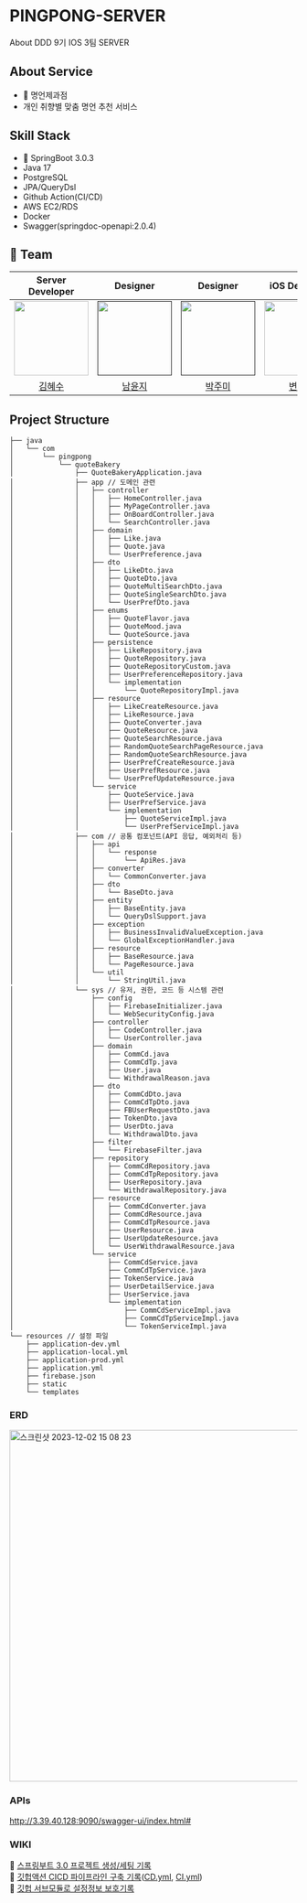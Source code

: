 # PINGPONG-SERVER
About DDD 9기 IOS 3팀 SERVER

## About Service
- 🥖 명언제과점
- 개인 취향별 맞춤 명언 추천 서비스

## Skill Stack
- 🍃 SpringBoot 3.0.3
- Java 17
- PostgreSQL
- JPA/QueryDsl
- Github Action(CI/CD)
- AWS EC2/RDS
- Docker
- Swagger(springdoc-openapi:2.0.4)

## 🌟 Team
|Server Developer|Designer|Designer|iOS Developer|iOS Developer|
|:---:|:---:|:---:|:---:|:---:|
| <a href="https://github.com/Hyesooo"><img height="130px" width="130px" src="https://github.com/DDD-Community/PINGPONG-IOS/assets/87685946/bc02ac38-c9fe-4122-bed8-e1fbfb588567"/></a>|<a href=""><img height="130px" width="130px" src="https://github.com/DDD-Community/PINGPONG-IOS/assets/87685946/41bc501c-a144-4886-95c8-2d9fcc5815f2"/></a>|<a href=""><img height="130px" width="130px" src="https://github.com/DDD-Community/PINGPONG-IOS/assets/87685946/f0bf90cf-5464-45db-9362-ec3f2fa3411b"/></a>|<a href="https://github.com/Byeonjinha"><img height="130" width="130px" src="https://github.com/DDD-Community/PINGPONG-IOS/assets/87685946/8874c20c-06d4-4ea2-b069-29a32bbd8e4b"/></a>|<a href="https://github.com/Roy-wonj"><img height="130" width="130px" src="https://github.com/DDD-Community/PINGPONG-IOS/assets/87685946/07d3fa91-c702-4204-b0e9-00b554870675"/></a>|
|<a href="https://github.com/Hyesooo">김혜수</a>|<a href="">남윤지</a>|<a href="">박주미</a>|<a href="https://github.com/Byeonjinha">변진하</a>|<a href="https://github.com/Roy-wonji">서원지</a>|

## Project Structure
```
├── java
│   └── com
│       └── pingpong 
│           └── quoteBakery
│               ├── QuoteBakeryApplication.java
│               ├── app // 도메인 관련
│               │   ├── controller
│               │   │   ├── HomeController.java
│               │   │   ├── MyPageController.java
│               │   │   ├── OnBoardController.java
│               │   │   └── SearchController.java
│               │   ├── domain
│               │   │   ├── Like.java
│               │   │   ├── Quote.java
│               │   │   └── UserPreference.java
│               │   ├── dto
│               │   │   ├── LikeDto.java
│               │   │   ├── QuoteDto.java
│               │   │   ├── QuoteMultiSearchDto.java
│               │   │   ├── QuoteSingleSearchDto.java
│               │   │   └── UserPrefDto.java
│               │   ├── enums
│               │   │   ├── QuoteFlavor.java
│               │   │   ├── QuoteMood.java
│               │   │   └── QuoteSource.java
│               │   ├── persistence
│               │   │   ├── LikeRepository.java
│               │   │   ├── QuoteRepository.java
│               │   │   ├── QuoteRepositoryCustom.java
│               │   │   ├── UserPreferenceRepository.java
│               │   │   └── implementation
│               │   │       └── QuoteRepositoryImpl.java
│               │   ├── resource
│               │   │   ├── LikeCreateResource.java
│               │   │   ├── LikeResource.java
│               │   │   ├── QuoteConverter.java
│               │   │   ├── QuoteResource.java
│               │   │   ├── QuoteSearchResource.java
│               │   │   ├── RandomQuoteSearchPageResource.java
│               │   │   ├── RandomQuoteSearchResource.java
│               │   │   ├── UserPrefCreateResource.java
│               │   │   ├── UserPrefResource.java
│               │   │   └── UserPrefUpdateResource.java
│               │   └── service
│               │       ├── QuoteService.java
│               │       ├── UserPrefService.java
│               │       └── implementation
│               │           ├── QuoteServiceImpl.java
│               │           └── UserPrefServiceImpl.java
│               ├── com // 공통 컴포넌트(API 응답, 예외처리 등)
│               │   ├── api
│               │   │   └── response
│               │   │       └── ApiRes.java
│               │   ├── converter
│               │   │   └── CommonConverter.java
│               │   ├── dto
│               │   │   └── BaseDto.java
│               │   ├── entity
│               │   │   ├── BaseEntity.java
│               │   │   └── QueryDslSupport.java
│               │   ├── exception
│               │   │   ├── BusinessInvalidValueException.java
│               │   │   └── GlobalExceptionHandler.java
│               │   ├── resource
│               │   │   ├── BaseResource.java
│               │   │   └── PageResource.java
│               │   └── util
│               │       └── StringUtil.java
│               └── sys // 유저, 권한, 코드 등 시스템 관련
│                   ├── config
│                   │   ├── FirebaseInitializer.java
│                   │   └── WebSecurityConfig.java
│                   ├── controller
│                   │   ├── CodeController.java
│                   │   └── UserController.java
│                   ├── domain
│                   │   ├── CommCd.java
│                   │   ├── CommCdTp.java
│                   │   ├── User.java
│                   │   └── WithdrawalReason.java
│                   ├── dto
│                   │   ├── CommCdDto.java
│                   │   ├── CommCdTpDto.java
│                   │   ├── FBUserRequestDto.java
│                   │   ├── TokenDto.java
│                   │   ├── UserDto.java
│                   │   └── WithdrawalDto.java
│                   ├── filter
│                   │   └── FirebaseFilter.java
│                   ├── repository
│                   │   ├── CommCdRepository.java
│                   │   ├── CommCdTpRepository.java
│                   │   ├── UserRepository.java
│                   │   └── WithdrawalRepository.java
│                   ├── resource
│                   │   ├── CommCdConverter.java
│                   │   ├── CommCdResource.java
│                   │   ├── CommCdTpResource.java
│                   │   ├── UserResource.java
│                   │   ├── UserUpdateResource.java
│                   │   └── UserWithdrawalResource.java
│                   └── service
│                       ├── CommCdService.java
│                       ├── CommCdTpService.java
│                       ├── TokenService.java
│                       ├── UserDetailService.java
│                       ├── UserService.java
│                       └── implementation
│                           ├── CommCdServiceImpl.java
│                           ├── CommCdTpServiceImpl.java
│                           └── TokenServiceImpl.java
└── resources // 설정 파일
    ├── application-dev.yml
    ├── application-local.yml
    ├── application-prod.yml
    ├── application.yml
    ├── firebase.json
    ├── static
    └── templates

```
### ERD
<img width="615" alt="스크린샷 2023-12-02 15 08 23" src="https://github.com/DDD-Community/PINGPONG-SERVER/assets/25236852/8ddba3e1-40e0-4d81-99a3-e914c6f148f5">

### APIs
http://3.39.40.128:9090/swagger-ui/index.html#

### WIKI
🔗 [스프링부트 3.0 프로젝트 생성/세팅 기록](https://github.com/14-team13/acoe-backend/wiki/%EC%8A%A4%ED%94%84%EB%A7%81-%ED%94%84%EB%A1%9C%EC%A0%9D%ED%8A%B8-%EC%83%9D%EC%84%B1%EA%B8%B0%EB%A1%9D)  
🔗 [깃헙액션 CICD 파이프라인 구축 기록](https://github.com/14-team13/acoe-backend/wiki/CICD-%ED%8C%8C%EC%9D%B4%ED%94%84%EB%9D%BC%EC%9D%B8-%EA%B5%AC%EC%B6%95%EA%B8%B0%EB%A1%9D)([CD.yml](https://github.com/DDD-Community/PINGPONG-SERVER/blob/develop/.github/workflows/CD-dev.yml), [CI.yml](https://github.com/DDD-Community/PINGPONG-SERVER/blob/develop/.github/workflows/CI-dev.yml))   
🔗 [깃헙 서브모듈로 설정정보 보호기록](https://github.com/14-team13/acoe-backend/wiki/Submodule%EB%A1%9C-%ED%94%84%EB%A1%9C%EC%A0%9D%ED%8A%B8-%EC%84%A4%EC%A0%95%EC%A0%95%EB%B3%B4-%EB%B3%B4%ED%98%B8-%EA%B8%B0%EB%A1%9D)  
